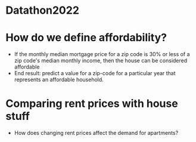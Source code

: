 # Datathon2022

# How do we define affordability?
- If the monthly median mortgage price for a zip code is 30% or less of a zip code's median monthly income, then the house can be considered affordable
- End result: predict a value for a zip-code for a particular year that represents an affordable household.



# Comparing rent prices with house stuff
- How does changing rent prices affect the demand for apartments?